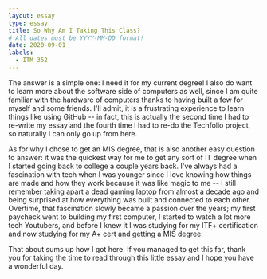 ```yaml
---
layout: essay
type: essay
title: So Why Am I Taking This Class?
# All dates must be YYYY-MM-DD format!
date: 2020-09-01
labels:
  - ITM 352
---
```


The answer is a simple one: I need it for my current degree!  I also do want to learn more about the software side of computers as well, since I am quite familiar with the hardware of computers thanks to having built a few for myself and some friends.  I'll admit, it is a frustrating experience to learn things like using GitHub -- in fact, this is actually the second time I had to re-write my essay and the fourth time I had to re-do the Techfolio project, so naturally I can only go up from here.

As for why I chose to get an MIS degree, that is also another easy question to answer: it was the quickest way for me to get any sort of IT degree when I started going back to college a couple years back.  I've always had a fascination with tech when I was younger since I love knowing how things are made and how they work because it was like magic to me -- I still remember taking apart a dead gaming laptop from almost a decade ago and being surprised at how everything was built and connected to each other.  Overtime, that fascination slowly became a passion over the years; my first paycheck went to building my first computer, I started to watch a lot more tech Youtubers, and before I knew it I was studying for my ITF+ certification and now studying for my A+ cert and getting a MIS degree.

That about sums up how I got here.  If you managed to get this far, thank you for taking the time to read through this little essay and I hope you have a wonderful day.
